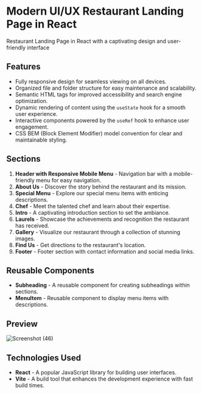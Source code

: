 # Modern UI/UX Restaurant Landing Page in React

 Restaurant Landing Page in React with a captivating design and user-friendly interface

## Features

- Fully responsive design for seamless viewing on all devices.
- Organized file and folder structure for easy maintenance and scalability.
- Semantic HTML tags for improved accessibility and search engine optimization.
- Dynamic rendering of content using the `useState` hook for a smooth user experience.
- Interactive components powered by the `useRef` hook to enhance user engagement.
- CSS BEM (Block Element Modifier) model convention for clear and maintainable styling.

## Sections

1. **Header with Responsive Mobile Menu** - Navigation bar with a mobile-friendly menu for easy navigation.
2. **About Us** - Discover the story behind the restaurant and its mission.
3. **Special Menu** - Explore our special menu items with enticing descriptions.
4. **Chef** - Meet the talented chef and learn about their expertise.
5. **Intro** - A captivating introduction section to set the ambiance.
6. **Laurels** - Showcase the achievements and recognition the restaurant has received.
7. **Gallery** - Visualize our restaurant through a collection of stunning images.
8. **Find Us** - Get directions to the restaurant's location.
9. **Footer** - Footer section with contact information and social media links.

## Reusable Components

- **Subheading** - A reusable component for creating subheadings within sections.
- **MenuItem** - Reusable component to display menu items with descriptions.

## Preview

![Screenshot (46)](https://github.com/SDInfinity/Modern-Restaurant-Landing-Page/assets/102734212/b1037799-3aa9-4415-9f4b-8d943fbaa1e4)


## Technologies Used

- **React** - A popular JavaScript library for building user interfaces.
- **Vite** - A build tool that enhances the development experience with fast build times.

